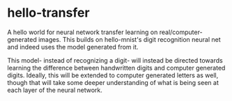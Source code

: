 # hello-transfer

A hello world for neural network transfer learning on real/computer-generated images. This builds on hello-mnist's digit recognition neural net and indeed uses the model generated from it.

This model- instead of recognizing a digit- will instead be directed towards learning the difference between handwritten digits and computer generated digits. Ideally, this will be extended to computer generated letters as well, though that will take some deeper understanding of what is being seen at each layer of the neural network.
